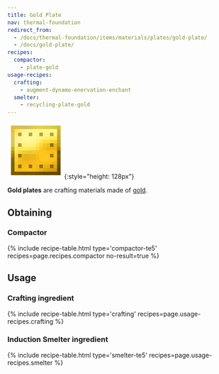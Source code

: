 ```yaml
---
title: Gold Plate
nav: thermal-foundation
redirect_from:
  - /docs/thermal-foundation/items/materials/plates/gold-plate/
  - /docs/gold-plate/
recipes:
  compactor:
    - plate-gold
usage-recipes:
  crafting:
    - augment-dynamo-enervation-enchant
  smelter:
    - recycling-plate-gold
---
```


![Gold plate](/assets/images/thermal-foundation/plate-gold.png){:style="height: 128px"}


**Gold plates** are crafting materials made of
[gold](https://minecraft.gamepedia.com/Gold_Ingot).


Obtaining
---------

### Compactor
{% include recipe-table.html type='compactor-te5' recipes=page.recipes.compactor no-result=true %}


Usage
-----

### Crafting ingredient
{% include recipe-table.html type='crafting' recipes=page.usage-recipes.crafting %}

### Induction Smelter ingredient
{% include recipe-table.html type='smelter-te5' recipes=page.usage-recipes.smelter %}

